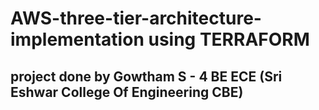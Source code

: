 # AWS-three-tier-architecture-implementation using TERRAFORM
## project done by Gowtham S - 4 BE ECE (Sri Eshwar College Of Engineering CBE)
